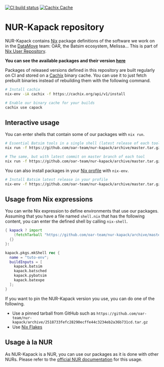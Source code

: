 [![CI build status](https://github.com/oar-team/nur-kapack/actions/workflows/build-packages.yml/badge.svg?branch=master)](https://github.com/oar-team/nur-kapack/actions?query=branch%3Amaster)
[![Cachix Cache](https://img.shields.io/badge/cachix-capack-blue.svg)](https://capack.cachix.org)

NUR-Kapack repository
=====================

NUR-Kapack contains [Nix](https://nixos.org/) package definitions of the software we work on in the [DataMove](https://team.inria.fr/datamove/) team: OAR, the Batsim ecosystem, Melissa...
This is part of [Nix User Repository](https://github.com/nix-community/NUR).

**You can see the available packages and their version [here](packages.md)**

Packages of released versions defined in this repository are built regularly on CI and stored on a [Cachix](https://cachix.org/) binary cache. You can use it to just fetch prebuilt binaries instead of rebuilding them with the following command.

```bash
# Install cachix
nix-env -iA cachix -f https://cachix.org/api/v1/install

# Enable our binary cache for your builds
cachix use capack
```

Interactive usage
-----------------

You can enter shells that contain some of our packages with `nix run`.

```bash
# Essential Batsim tools in a single shell (latest release of each tool)
nix run -f https://github.com/oar-team/nur-kapack/archive/master.tar.gz batsim batsched pybatsim batexpe

# The same, but with latest commit on master branch of each tool
nix run -f https://github.com/oar-team/nur-kapack/archive/master.tar.gz batsim-master batsched-master pybatsim-master batexpe-master
```

You can also install packages in your [Nix profile](https://nixos.org/manual/nix/unstable/package-management/profiles.html) with `nix-env`.

```bash
# Install Batsim latest release in your profile
nix-env -f https://github.com/oar-team/nur-kapack/archive/master.tar.gz -iA batsim
```

Usage from Nix expressions
--------------------------

You can write Nix expression to define environments that use our packages.
Assuming that you have a file named `shell.nix` that has the following content, you can enter the defined shell by calling `nix-shell`.
```nix
{ kapack ? import
    (fetchTarball "https://github.com/oar-team/nur-kapack/archive/master.tar.gz")
  {}
}:

kapack.pkgs.mkShell rec {
  name = "tuto-env";
  buildInputs = [
    kapack.batsim
    kapack.batsched
    kapack.pybatsim
    kapack.batexpe
  ];
}
```

If you want to pin the NUR-Kapack version you use, you can do one of the following.

- Use a pinned tarball from GitHub such as `https://github.com/oar-team/nur-kapack/archive/2518733fefc28290ecffe44c3234eb2a36b731cd.tar.gz`
- Use [Nix Flakes](https://nixos.wiki/wiki/Flakes)

Usage à la NUR
--------------

As NUR-Kapack is a NUR, you can use our packages as it is done with other NURs.
Please refer to the [official NUR documentation](https://github.com/nix-community/NUR) for this usage.
